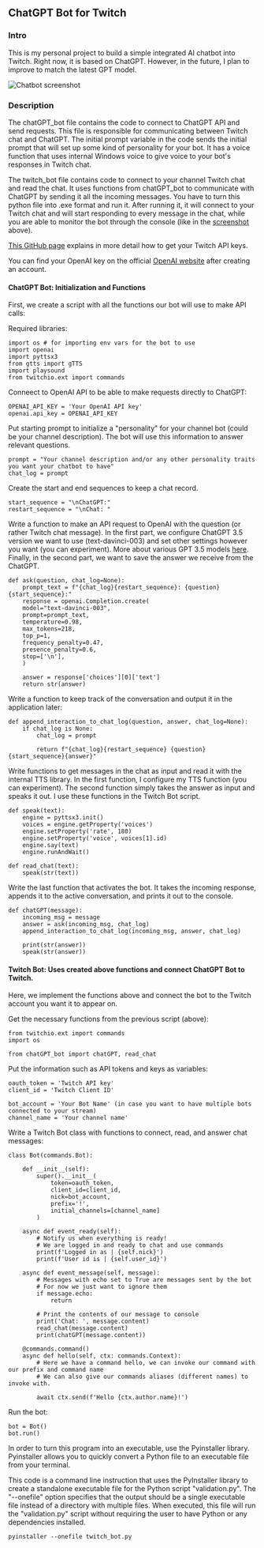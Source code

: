 ## ChatGPT Bot for Twitch

### Intro
This is my personal project to build a simple integrated AI chatbot into Twitch. Right now, it is based on ChatGPT. However, in the future, I plan to improve to match the latest GPT model. 

![Chatbot screenshot](https://github.com/drozhevskii/chatGPT_bot_twitch/blob/main/twitch_bot_active.png)

### Description
The chatGPT_bot file contains the code to connect to ChatGPT API and send requests. This file is responsible for communicating between Twitch chat and ChatGPT. The initial prompt variable in the code sends the initial prompt that will set up some kind of personality for your bot. It has a voice function that uses internal Windows voice to give voice to your bot's responses in Twitch chat.

The twitch_bot file contains code to connect to your channel Twitch chat and read the chat. It uses functions from chatGPT_bot to communicate with ChatGPT by sending it all the incoming messages. You have to turn this python file into .exe format and run it. After running it, it will connect to your Twitch chat and will start responding to every message in the chat, while you are able to monitor the bot through the console (like in the [screenshot](twitch_bot_active.png) above).

[This GitHub page](https://github.com/TwitchIO/TwitchIO) explains in more detail how to get your Twitch API keys.

You can find your OpenAI key on the official [OpenAI website](https://openai.com/api/) after creating an account.



#### ChatGPT Bot: Initialization and Functions

First, we create a script with all the functions our bot will use to make API calls:

Required libraries:
```
import os # for importing env vars for the bot to use
import openai
import pyttsx3
from gtts import gTTS
import playsound
from twitchio.ext import commands
```

Conneect to OpenAI API to be able to make requests directly to ChatGPT:
```
OPENAI_API_KEY = 'Your OpenAI API key'
openai.api_key = OPENAI_API_KEY
```

Put starting prompt to initialize a "personality" for your channel bot (could be your channel description).
The bot will use this information to answer relevant questions.
```
prompt = "Your channel description and/or any other personality traits you want your chatbot to have"
chat_log = prompt
```

Create the start and end sequences to keep a chat record. 
```
start_sequence = "\nChatGPT:"
restart_sequence = "\nChat: "
```

Write a function to make an API request to OpenAI with the question (or rather Twitch chat message).
In the first part, we configure ChatGPT 3.5 version we want to use (text-davinci-003) and set other settings however you want (you can experiment).
More about various GPT 3.5 models [here](https://platform.openai.com/docs/models/gpt-3-5).
Finally, in the second part, we want to save the answer we receive from the ChatGPT.
```
def ask(question, chat_log=None):
    prompt_text = f"{chat_log}{restart_sequence}: {question}{start_sequence}:"
    response = openai.Completion.create(
    model="text-davinci-003",
    prompt=prompt_text,
    temperature=0.98,
    max_tokens=218,
    top_p=1,
    frequency_penalty=0.47,
    presence_penalty=0.6,
    stop=['\n'],
    )
    
    answer = response['choices'][0]['text']
    return str(answer)
```

Write a function to keep track of the conversation and output it in the application later:
```
def append_interaction_to_chat_log(question, answer, chat_log=None):
    if chat_log is None: 
        chat_log = prompt 

        return f"{chat_log}{restart_sequence} {question}{start_sequence}{answer}"
```

Write functions to get messages in the chat as input and read it with the internal TTS library.
In the first function, I configure my TTS function (you can experiment). The second function simply takes the answer as input and speaks it out.
I use these functions in the Twitch Bot script.
```
def speak(text):
    engine = pyttsx3.init()
    voices = engine.getProperty('voices')
    engine.setProperty('rate', 180)
    engine.setProperty('voice', voices[1].id)
    engine.say(text)
    engine.runAndWait()

def read_chat(text):
    speak(str(text))
```

Write the last function that activates the bot.
It takes the incoming response, appends it to the active conversation, and prints it out to the console.
```
def chatGPT(message):
    incoming_msg = message
    answer = ask(incoming_msg, chat_log)
    append_interaction_to_chat_log(incoming_msg, answer, chat_log)

    print(str(answer))
    speak(str(answer))
```


#### Twitch Bot: Uses created above functions and connect ChatGPT Bot to Twitch.

Here, we implement the functions above and connect the bot to the Twitch account you want it to appear on.

Get the necessary functions from the previous script (above):
```
from twitchio.ext import commands
import os

from chatGPT_bot import chatGPT, read_chat
```

Put the information such as API tokens and keys as variables:
```
oauth_token = 'Twitch API key'
client_id = 'Twitch Client ID'

bot_account = 'Your Bot Name' (in case you want to have multiple bots connected to your stream)
channel_name = 'Your channel name'
```

Write a Twitch Bot class with functions to connect, read, and answer chat messages:
```
class Bot(commands.Bot):

    def __init__(self):
        super().__init__(
            token=oauth_token,
            client_id=client_id,
            nick=bot_account,
            prefix='!',
            initial_channels=[channel_name]
        )
    
    async def event_ready(self):
        # Notify us when everything is ready!
        # We are logged in and ready to chat and use commands
        print(f'Logged in as | {self.nick}')
        print(f'User id is | {self.user_id}')

    async def event_message(self, message):
        # Messages with echo set to True are messages sent by the bot
        # For now we just want to ignore them
        if message.echo:
            return

        # Print the contents of our message to console
        print('Chat: ', message.content)
        read_chat(message.content)
        print(chatGPT(message.content))

    @commands.command()
    async def hello(self, ctx: commands.Context):
        # Here we have a command hello, we can invoke our command with our prefix and command name
        # We can also give our commands aliases (different names) to invoke with.

        await ctx.send(f'Hello {ctx.author.name}!')
```

Run the bot:
```
bot = Bot()
bot.run()
```

In order to turn this program into an executable, use the Pyinstaller library.
Pyinstaller allows you to quickly convert a Python file to an executable file from your terminal.

This code is a command line instruction that uses the PyInstaller library to create a standalone executable file for the Python script "validation.py".
The "--onefile" option specifies that the output should be a single executable file instead of a directory with multiple files.
When executed, this file will run the "validation.py" script without requiring the user to have Python or any dependencies installed.
```
pyinstaller --onefile twitch_bot.py
```



